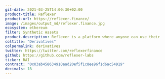 ```yaml
---
git-date: 2021-03-25T14:00:30+02:00
product-title: Reflexer
product-url: https://reflexer.finance/
image: /images/output_md/reflexer.finance.jpg
ecosystem: ethereum
filter: Synthetic Assets
product-description: Reflexer is a platform where anyone can use their crypto collateral to issue reflex indexes. [Interview](/reflexer) with Stefan, co-founder of Reflexer Labs
coltitle: "Derivatives"
colpermalink: derivatives
twitter: https://twitter.com/reflexerfinance
github: https://github.com/reflexer-labs
ticker: RAI
contract: "0x03ab458634910aad20ef5f1c8ee96f1d6ac54919"
decimals: 18
---
```

